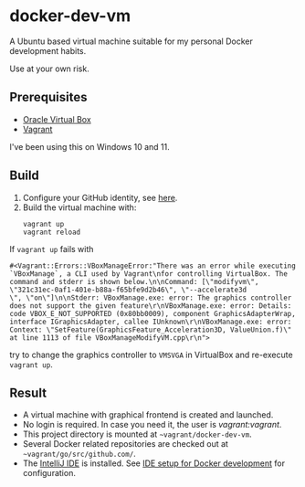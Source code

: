 # docker-dev-vm

A Ubuntu based virtual machine suitable for my personal Docker development habits.

Use at your own risk.

## Prerequisites

- [Oracle Virtual Box](https://www.virtualbox.org/wiki/Downloads)
- [Vagrant](https://developer.hashicorp.com/vagrant/downloads?product_intent=vagrant)

I've been using this on Windows 10 and 11.
 
## Build

1. Configure your GitHub identity, see [here](ansible/personal-settings/vars.yml.example).
2. Build the virtual machine with:
   ```shell
   vagrant up
   vagrant reload
   ``` 

If `vagrant up` fails with
```text
#<Vagrant::Errors::VBoxManageError:"There was an error while executing `VBoxManage`, a CLI used by Vagrant\nfor controlling VirtualBox. The command and stderr is shown below.\n\nCommand: [\"modifyvm\", \"321c31ec-0af1-401e-b88a-f65bfe9d2b46\", \"--accelerate3d
\", \"on\"]\n\nStderr: VBoxManage.exe: error: The graphics controller does not support the given feature\r\nVBoxManage.exe: error: Details: code VBOX_E_NOT_SUPPORTED (0x80bb0009), component GraphicsAdapterWrap, interface IGraphicsAdapter, callee IUnknown\r\nVBoxManage.exe: error: Context: \"SetFeature(GraphicsFeature_Acceleration3D, ValueUnion.f)\" at line 1113 of file VBoxManageModifyVM.cpp\r\n">
```
try to change the graphics controller to `VMSVGA` in VirtualBox and re-execute `vagrant up`.

## Result
- A virtual machine with graphical frontend is created and launched.
- No login is required. In case you need it, the user is _vagrant:vagrant_.
- This project directory is mounted at `~vagrant/docker-dev-vm`.
- Several Docker related repositories are checked out at `~vagrant/go/src/github.com/`.
- The [IntelliJ IDE](https://www.jetbrains.com/idea/) is installed.
  See [IDE setup for Docker development](https://github.com/moby/moby/blob/master/docs/contributing/set-up-ide.md) for configuration.
